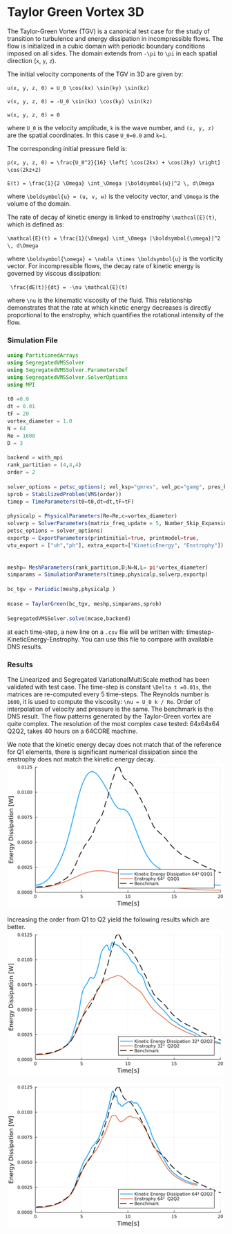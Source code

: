 # Taylor Green Vortex 3D
The Taylor-Green Vortex (TGV) is a canonical test case for the study of transition to turbulence and energy dissipation in incompressible flows. The flow is initialized in a cubic domain with periodic boundary conditions imposed on all sides. The domain extends from ``-\pi`` to ``\pi`` in each spatial direction (`x`, `y`, `z`).

The initial velocity components of the TGV in 3D are given by:

``u(x, y, z, 0) = U_0 \cos(kx) \sin(ky) \sin(kz)``

``v(x, y, z, 0) = -U_0 \sin(kx) \cos(ky) \sin(kz)``

``w(x, y, z, 0) = 0``

where ``U_0`` is the velocity amplitude, ``k`` is the wave number, and ``(x, y, z)`` are the spatial coordinates. In this case ``U_0=0.0`` and ``k=1``.

The corresponding initial pressure field is:

``p(x, y, z, 0) = \frac{U_0^2}{16} \left[ \cos(2kx) + \cos(2ky) \right] \cos(2kz+2)``


``E(t) = \frac{1}{2 \Omega} \int_\Omega |\boldsymbol{u}|^2 \, d\Omega``

where ``\boldsymbol{u} = (u, v, w)`` is the velocity vector, and ``\Omega`` is the volume of the domain.

The rate of decay of kinetic energy is linked to enstrophy ``\mathcal{E}(t)``, which is defined as:

``\mathcal{E}(t) = \frac{1}{\Omega} \int_\Omega |\boldsymbol{\omega}|^2 \, d\Omega``

where ``\boldsymbol{\omega} = \nabla \times \boldsymbol{u}`` is the vorticity vector. For incompressible flows, the decay rate of kinetic energy is governed by viscous dissipation:

`` \frac{dE(t)}{dt} = -\nu \mathcal{E}(t)``

where ``\nu`` is the kinematic viscosity of the fluid.
This relationship demonstrates that the rate at which kinetic energy decreases is directly proportional to the enstrophy, which quantifies the rotational intensity of the flow.


### Simulation File
```julia
using PartitionedArrays
using SegregatedVMSSolver
using SegregatedVMSSolver.ParametersDef
using SegregatedVMSSolver.SolverOptions
using MPI

t0 =0.0
dt = 0.01
tF = 20
vortex_diameter = 1.0
N = 64
Re = 1600
D = 3

backend = with_mpi
rank_partition = (4,4,4)
order = 2

solver_options = petsc_options(; vel_ksp="gmres", vel_pc="gamg", pres_ksp = "cg", pres_pc = "asm")
sprob = StabilizedProblem(VMS(order))
timep = TimeParameters(t0=t0,dt=dt,tF=tF)

physicalp = PhysicalParameters(Re=Re,c=vortex_diameter)
solverp = SolverParameters(matrix_freq_update = 5, Number_Skip_Expansion=10e6, M = 40,
petsc_options = solver_options)
exportp = ExportParameters(printinitial=true, printmodel=true, 
vtu_export = ["uh","ph"], extra_export=["KineticEnergy", "Enstrophy"])


meshp= MeshParameters(rank_partition,D;N=N,L= pi*vortex_diameter)
simparams = SimulationParameters(timep,physicalp,solverp,exportp)

bc_tgv = Periodic(meshp,physicalp ) 

mcase = TaylorGreen(bc_tgv, meshp,simparams,sprob)

SegregatedVMSSolver.solve(mcase,backend)
```
at each time-step, a new line on a `.csv` file will be written with: timestep-KineticEnergy-Enstrophy. You can use this file to compare with available DNS results.

### Results

The Linearized and Segregated VariationalMultiScale method has been validated with test case. The time-step is constant ``\Delta t =0.01s``, the matrices are re-computed every 5 time-steps. The Reynolds number is ``1600``, it is used to compute the viscosity: ``\nu = U_0 k / Re``. Order of interpolation of velocity and pressure is the same. The benchmark is the DNS result. The flow patterns generated by the Taylor-Green vortex are quite complex. The resolution of the most complex case tested: 64x64x64 Q2Q2, takes 40 hours on a 64CORE machine.

We note that the kinetic energy decay does not match that of the reference for Q1 elements, there is significant numerical dissipation since the enstrophy does not match the kinetic energy decay.
![TGV](../assets/TGV_64_Q1.png )

Increasing the order from Q1 to Q2 yield the following results which are better.
![TGV](../assets/TGV_32_Q2.png)

![TGV](../assets/TGV_64_Q2.png)
